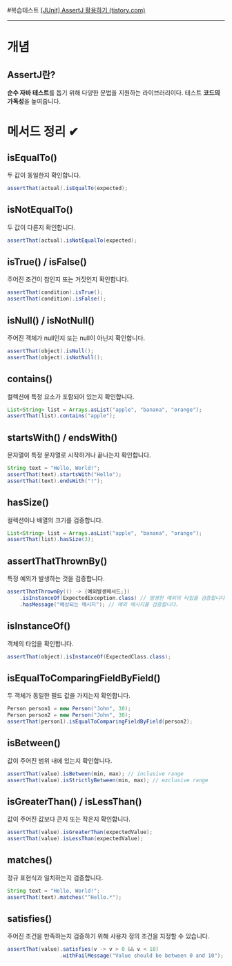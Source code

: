 #복습테스트
[[JUnit] AssertJ 활용하기 (tistory.com)](https://smpark1020.tistory.com/405)

---
# 개념
## AssertJ란?
**순수 자바 테스트**를 돕기 위해 다양한 문법을 지원하는 라이브러리이다. 테스트 **코드의 가독성**을 높여줍니다.


# 메서드 정리 ✔
## isEqualTo()
두 값이 동일한지 확인합니다.
```java
assertThat(actual).isEqualTo(expected);
```


##  isNotEqualTo()
두 값이 다른지 확인합니다.
```java
assertThat(actual).isNotEqualTo(expected);
```


## isTrue() / isFalse()
주어진 조건이 참인지 또는 거짓인지 확인합니다.
```java
assertThat(condition).isTrue();
assertThat(condition).isFalse();
```


## isNull() / isNotNull()
주어진 객체가 null인지 또는 null이 아닌지 확인합니다.
```java
assertThat(object).isNull();
assertThat(object).isNotNull();
```


## contains()
컬렉션에 특정 요소가 포함되어 있는지 확인합니다.
```java
List<String> list = Arrays.asList("apple", "banana", "orange");
assertThat(list).contains("apple");
```


## startsWith() / endsWith()
문자열이 특정 문자열로 시작하거나 끝나는지 확인합니다.
```java
String text = "Hello, World!";
assertThat(text).startsWith("Hello");
assertThat(text).endsWith("!");
```


## hasSize()
컬렉션이나 배열의 크기를 검증합니다.
```java
List<String> list = Arrays.asList("apple", "banana", "orange");
assertThat(list).hasSize(3);
```


## assertThatThrownBy()
특정 예외가 발생하는 것을 검증합니다.
```java
assertThatThrownBy(() -> {예외발생메서드;})
	.isInstanceOf(ExpectedException.class) // 발생한 예외의 타입을 검증합니다.
	.hasMessage("예상되는 메시지"); // 예외 메시지를 검증합니다.
```


## isInstanceOf()
객체의 타입을 확인합니다.
```java
assertThat(object).isInstanceOf(ExpectedClass.class);
```


## isEqualToComparingFieldByField()
두 객체가 동일한 필드 값을 가지는지 확인합니다.
```java
Person person1 = new Person("John", 30);
Person person2 = new Person("John", 30);
assertThat(person1).isEqualToComparingFieldByField(person2);
```


## isBetween()
값이 주어진 범위 내에 있는지 확인합니다.
```java
assertThat(value).isBetween(min, max); // inclusive range
assertThat(value).isStrictlyBetween(min, max); // exclusive range
```


## isGreaterThan() / isLessThan()
값이 주어진 값보다 큰지 또는 작은지 확인합니다.
```java
assertThat(value).isGreaterThan(expectedValue);
assertThat(value).isLessThan(expectedValue);
```


## matches()
정규 표현식과 일치하는지 검증합니다.
```java
String text = "Hello, World!";
assertThat(text).matches("^Hello.*");
```


## satisfies()
주어진 조건을 만족하는지 검증하기 위해 사용자 정의 조건을 지정할 수 있습니다. 
```java
assertThat(value).satisfies(v -> v > 0 && v < 10) 
				 .withFailMessage("Value should be between 0 and 10");
```
